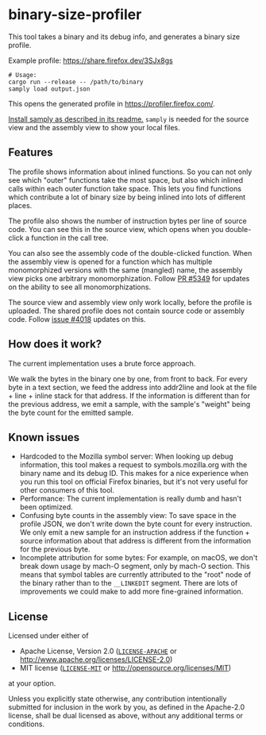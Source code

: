 # binary-size-profiler

This tool takes a binary and its debug info, and generates a binary size profile.

Example profile: https://share.firefox.dev/3SJx8gs

```
# Usage:
cargo run --release -- /path/to/binary
samply load output.json
```

This opens the generated profile in https://profiler.firefox.com/.

[Install samply as described in its readme.](https://github.com/mstange/samply?tab=readme-ov-file#installation) `samply` is needed for the source view and the assembly view to show your local files.

## Features

The profile shows information about inlined functions. So you can not only see which "outer" functions take the most space, but also which inlined calls within each outer function take space. This lets you find functions which contribute a lot of binary size by being inlined into lots of different places.

The profile also shows the number of instruction bytes per line of source code.
You can see this in the source view, which opens when you double-click a function in the call tree.

You can also see the assembly code of the double-clicked function. When the assembly view is opened for a function which has multiple monomorphized versions with the same (mangled) name, the assembly view picks one arbitrary monomorphization. Follow [PR #5349](https://github.com/firefox-devtools/profiler/pull/5349) for updates on the ability to see all monomorphizations.

The source view and assembly view only work locally, before the profile is uploaded. The shared profile does not contain source code or assembly code. Follow [issue #4018](https://github.com/firefox-devtools/profiler/issues/4018) updates on this.

## How does it work?

The current implementation uses a brute force approach.

We walk the bytes in the binary one by one, from front to back. For every byte in a text section, we feed the address into addr2line and look at the file + line + inline stack for that address. If the information is different than for the previous address, we emit a sample, with the sample's "weight" being the byte count for the emitted sample.

## Known issues

- Hardcoded to the Mozilla symbol server: When looking up debug information, this tool makes a request to symbols.mozilla.org with the binary name and its debug ID. This makes for a nice experience when you run this tool on official Firefox binaries, but it's not very useful for other consumers of this tool.
- Performance: The current implementation is really dumb and hasn't been optimized.
- Confusing byte counts in the assembly view: To save space in the profile JSON, we don't write down the byte count for every instruction. We only emit a new sample for an instruction address if the function + source information about that address is different from the information for the previous byte.
- Incomplete attribution for some bytes: For example, on macOS, we don't break down usage by mach-O segment, only by mach-O section. This means that symbol tables are currently attributed to the "root" node of the binary rather than to the `__LINKEDIT` segment. There are lots of improvements we could make to add more fine-grained information.

## License

Licensed under either of

  * Apache License, Version 2.0 ([`LICENSE-APACHE`](./LICENSE-APACHE) or http://www.apache.org/licenses/LICENSE-2.0)
  * MIT license ([`LICENSE-MIT`](./LICENSE-MIT) or http://opensource.org/licenses/MIT)

at your option.

Unless you explicitly state otherwise, any contribution intentionally submitted
for inclusion in the work by you, as defined in the Apache-2.0 license, shall be
dual licensed as above, without any additional terms or conditions.
